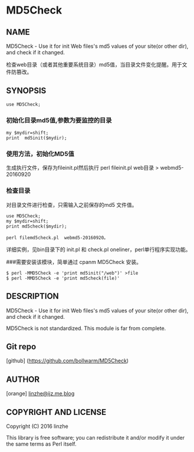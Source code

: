 # MD5Check

## NAME
 
MD5Check - Use it for init Web files's md5 values of your site(or other dir), and check if it changed.

检查web目录（或者其他重要系统目录）md5值，当目录文件变化提醒。用于文件防篡改。 
 
## SYNOPSIS
 
    use MD5Check;
 
### 初始化目录md5值,参数为要监控的目录 

    my $mydir=shift;
    print  md5init($mydir);

### 使用方法，初始化MD5值 

   生成执行文件，保存为fileinit.pl然后执行 perl fileinit.pl web目录  > webmd5-20160920

### 检查目录

   对目录文件进行检查，只需输入之前保存的md5 文件值。

    use MD5Check;
    my $mydir=shift; 
    print md5check($mydir);

    perl filemd5check.pl  webmd5-20160920。

  详细实例，见bin目录下的 init.pl 和 check.pl
  oneliner，perl单行程序实现功能。

###需要安装该模块，简单通过 cpanm MD5Check 安装。

    $ perl -MMD5Check -e 'print md5init("/web")' >file
    $ perl -MMD5Check -e 'print md5check(file)'
 
##  DESCRIPTION
 
 MD5Check - Use it for init Web files's md5 values of your site(or other dir), and check if it changed.
 
 MD5Check is not standardized. This module is far from complete.
     
## Git repo
 
[github] (https://github.com/bollwarm/MD5Check)
 
##  AUTHOR
 
[orange] <linzhe@ijz.me>,[blog](http://ijz.me)
 
## COPYRIGHT AND LICENSE
 
Copyright (C) 2016 linzhe
 
This library is free software; you can redistribute it and/or modify
it under the same terms as Perl itself.
